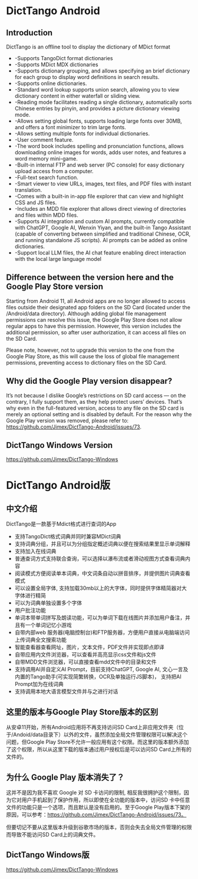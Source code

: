 # DictTango Android

## Introduction

DictTango is an offline tool to display the dictionary of MDict format

- -Supports TangoDict format dictionaries
- -Supports MDict MDX dictionaries
- -Supports dictionary grouping, and allows specifying an brief dictionary for each group to display word definitions in search results.
- -Supports online dictionaries.
- -Standard word lookup supports union search, allowing you to view dictionary content in either waterfall or sliding view.
- -Reading mode facilitates reading a single dictionary, automatically sorts Chinese entries by pinyin, and provides a picture dictionary viewing mode.
- -Allows setting global fonts, supports loading large fonts over 30MB, and offers a font minimizer to trim large fonts.
- -Allows setting multiple fonts for individual dictionaries.
- -User comment feature.
- -The word book includes spelling and pronunciation functions, allows downloading online images for words, adds user notes, and features a word memory mini-game.
- -Built-in internal FTP and web server (PC console) for easy dictionary upload access from a computer.
- -Full-text search function.
- -Smart viewer to view URLs, images, text files, and PDF files with instant translation.
- -Comes with a built-in in-app file explorer that can view and highlight CSS and JS files.
- -Includes an MDD file explorer that allows direct viewing of directories and files within MDD files.
- -Supports AI integration and custom AI prompts, currently compatible with ChatGPT, Google AI, Wenxin Yiyan, and the built-in Tango Assistant (capable of converting between simplified and traditional Chinese, OCR, and running standalone JS scripts). AI prompts can be added as online dictionaries.
- -Support local LLM files, the AI chat feature enabling direct interaction with the local large language model
## Difference between the version here and the Google Play Store version
Starting from Android 11, all Android apps are no longer allowed to access files outside their designated app folders on the SD Card (located under the /Android/data directory). Although adding global file management permissions can resolve this issue, the Google Play Store does not allow regular apps to have this permission. However, this version includes the additional permission, so after user authorization, it can access all files on the SD Card.

Please note, however, not to upgrade this version to the one from the Google Play Store, as this will cause the loss of global file management permissions, preventing access to dictionary files on the SD Card.

## Why did the Google Play version disappear?
It’s not because I dislike Google’s restrictions on SD card access — on the contrary, I fully support them, as they help protect users’ devices. That’s why even in the full-featured version, access to any file on the SD card is merely an optional setting and is disabled by default. For the reason why the Google Play version was removed, please refer to: https://github.com/Jimex/DictTango-Android/issues/73.


## DictTango Windows Version
https://github.com/Jimex/DictTango-Windows




# DictTango Android版

## 中文介绍
DictTango是一款基于Mdict格式进行查词的App

- 支持TangoDict格式词典并同时兼容MDict词典
- 支持词典分组，并且可以为分组指定概述词典以便在搜索结果里显示单词解释
- 支持加入在线词典
- 普通查词方式支持联合查询，可以选择以瀑布流或者滑动视图方式查看词典内容
- 阅读模式方便阅读单本词典，中文词条自动以拼音排序，并提供图片词典查看模式
- 可以设置全局字体, 支持加载30mb以上的大字体，同时提供字体精简器对大字体进行精简
- 可以为词典单独设置多个字体
- 用户批注功能
- 单词本带单词拼写及朗读功能，可以为单词下载在线图片并添加用户备注，并且有一个单词记忆小游戏
- 自带内部web 服务器(电脑控制台)和FTP服务器，方便用户直接从电脑端访问上传词典全文搜索功能
- 智能查看器查看网址，图片，文本文件，PDF文件并实现即点即译
- 自带应用内文件浏览器，可以查看并高亮显示css文件和js文件
- 自带MDD文件浏览器，可以直接查看mdd文件中的目录和文件
- 支持调用AI并自定义AI Prompt，目前支持ChatGPT, Google AI, 文心一言及内置的Tango助手(可实现简繁转换，OCR及单独运行JS脚本)， 支持把AI Prompt加为在线词典
- 支持调用本地大语言模型文件并与之进行对话

## 这里的版本与Google Play Store版本的区别
从安卓11开始，所有Android应用将不再支持访问SD Card上非应用文件夹（位于/Andoid/data目录下）以外的文件，虽然添加全局文件管理权限可以解决这个问题，但Google Play Store不允许一般应用有这个权限。而这里的版本额外添加了这个权限，所以从这里下载的版本通过用户授权后是可以访问SD Card上所有的文件的。

## 为什么 Google Play 版本消失了？  
这并不是因为我不喜欢 Google 对 SD 卡访问的限制, 相反我很拥护这个限制，因为它对用户手机起到了保护作用，所以即使在全功能的版本中，访问SD 卡中任意文件的功能只是一个选项，而且默认是没有启用的。至于Google Play版本下架的原因，可以参考：https://github.com/Jimex/DictTango-Android/issues/73。

但要切记不要从这里版本升级到谷歌市场的版本，否则会失去全局文件管理的权限而导致不能访问SD Card上的词典文件。

## DictTango Windows版

https://github.com/Jimex/DictTango-Windows
